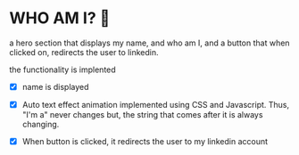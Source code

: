 # WHO AM I? 👀 
a hero section that displays my name, and who am I, and a button that when clicked on, redirects the user to linkedin.

the functionality is implented 
* [x] name is displayed
* [x] Auto text effect animation implemented using CSS and Javascript. Thus, "I'm a" never changes but, the string that comes after it is always changing. 
* [x] When button is clicked, it redirects the user to my linkedin account

